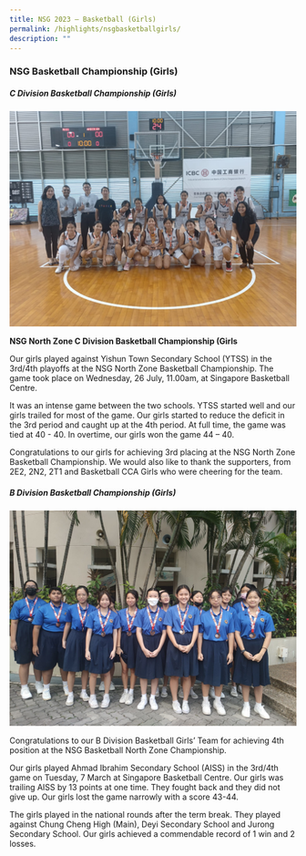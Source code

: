 ```yaml
---
title: NSG 2023 – Basketball (Girls)
permalink: /highlights/nsgbasketballgirls/
description: ""
---
```

### NSG Basketball Championship (Girls)

##### **C Division Basketball Championship (Girls)**

![](/images/NV%20Highlights/nsg%20north%20zone%20c%20girls.JPG)

**NSG North Zone C Division Basketball Championship (Girls** 

Our girls played against Yishun Town Secondary School (YTSS) in the 3rd/4th playoffs at the NSG North Zone Basketball Championship. The game took place on Wednesday, 26 July, 11.00am, at Singapore Basketball Centre.

It was an intense game between the two schools. YTSS started well and our girls trailed for most of the game. Our girls started to reduce the deficit in the 3rd period and caught up at the 4th period. At full time, the game was tied at 40 - 40. In overtime, our girls won the game 44 – 40. 

Congratulations to our girls for achieving 3rd placing at the NSG North Zone Basketball Championship. We would also like to thank the supporters, from 2E2, 2N2, 2T1 and Basketball CCA Girls who were cheering for the team.

##### **B Division Basketball Championship (Girls)**

![](/images/NV%20Highlights/basketball%20girls.jpeg)

Congratulations to our B Division Basketball Girls’ Team for achieving 4th position at the NSG Basketball North Zone Championship. 

Our girls played Ahmad Ibrahim Secondary School (AISS) in the 3rd/4th game on Tuesday, 7 March at Singapore Basketball Centre. Our girls was trailing AISS by 13 points at one time. They fought back and they did not give up. 
Our girls lost the game narrowly with a score 43-44. 

The girls played in the national rounds after the term break. They played against Chung Cheng High (Main), Deyi Secondary School and Jurong Secondary School. Our girls achieved a commendable record of 1 win and 2 losses.